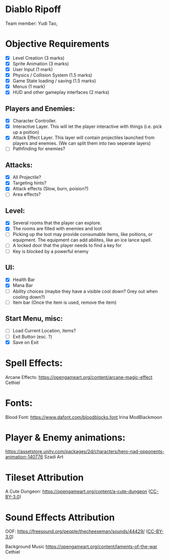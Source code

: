 # Diablo Ripoff
Team member: Yudi Tao, 

# Objective Requirements

- [X] Level Creation (3 marks)
- [x] Sprite Animation (3 marks)
- [x] User Input (1 mark)
- [X] Physics / Collision System (1.5 marks)
- [x] Game State loading / saving (1.5 marks)
- [x] Menus (1 mark)
- [x] HUD and other gameplay interfaces (2 marks)

## Players and Enemies:
- [x] Character Controller. 
- [x] Interactive Layer. This will let the player interactive with things (i.e. pick up a poition)
- [x] Attack Effect Layer. This layer will contain projectiles launched from players and enemies. (We can split them into two seperate layers)
- [ ] Pathfinding for enemies? 

## Attacks:
- [x] All Projectile? 
- [x] Targeting hints?
- [x] Attack effects (Slow, burn, poision?)
- [ ] Area effects? 
## Level:
- [x] Several rooms that the player can explore. 
- [x] The rooms are filled with enemies and loot
- [ ] Picking up the loot may provide consumable items, like poitions, or equipment. The equipment can add abilites, like an ice lance spell.
- [ ] A locked door that the player needs to find a key for
- [ ] Key is blocked by a powerful enemy

## UI:
- [x] Health Bar
- [x] Mana Bar
- [ ] Ability choices (maybe they have a visible cool down? Grey out when cooling down?)
- [ ] Item bar (Once the item is used, remove the item)

## Start Menu, misc:
- [ ] Load Current Location, items?
- [ ] Exit Button (esc. ?)
- [x] Save on Exit

# Spell Effects:
Arcane Effects: https://opengameart.org/content/arcane-magic-effect Cethiel

# Fonts:
Blood Font: https://www.dafont.com/bloodblocks.font Irina ModBlackmoon
# Player & Enemy animations:
https://assetstore.unity.com/packages/2d/characters/hero-nad-opponents-animation-140776 Szadi Art

# Tileset Attribution
A Cute Dungeon: https://opengameart.org/content/a-cute-dungeon ([CC-BY-3.0](https://creativecommons.org/licenses/by/3.0/))

# Sound Effects Attribution
OOF: https://freesound.org/people/thecheeseman/sounds/44429/ ([CC-BY-3.0](https://creativecommons.org/licenses/by/3.0/))

Background Music https://opengameart.org/content/laments-of-the-war  Cethiel

